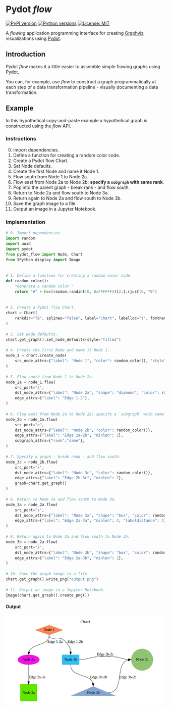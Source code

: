 # Pydot _flow_

[![PyPI version](https://img.shields.io/pypi/v/pydot-flow.svg)](https://pypi.org/project/pydot-flow/)
[![Python versions](https://img.shields.io/pypi/pyversions/pydot-flow.svg)](https://pypi.org/project/pydot-flow/)
[![License: MIT](https://img.shields.io/badge/License-MIT-blue.svg)](LICENSE)

A _flowing_ application programming interface for creating [Graphviz](https://graphviz.org/) visualizations using [Pydot](https://github.com/pydot/pydot).

## Introduction

Pydot _flow_ makes it a little easier to assemble simple flowing graphs using Pydot.

You can, for example, use _flow_ to construct a graph programmatically at each step of a data transformation pipeline - visually documenting a data transformation.

## Example

In this hypothetical copy-and-paste example a hypothetical graph is constructed using the _flow_ API.

### Instructions

0. Import dependencies.
1. Define a function for creating a random color code.
2. Create a Pydot flow Chart.
3. Set Node defaults.
4. Create the first Node and name it Node 1.
5. Flow south from Node 1 to Node 2a.
6. Flow east from Node 2a to Node 2b; **specify a `subgraph` with same rank**.
7. Pop into the parent graph - break rank - and flow south.
8. Return to Node 2a and flow south to Node 3a.
9. Return again to Node 2a and flow south to Node 3b.
10. Save the graph image to a file.
11. Output an image in a Jupyter Notebook.

### Implementation

```python
# 0. Import dependencies.
import random
import uuid
import pydot
from pydot_flow import Node, Chart
from IPython.display import Image


# 1. Define a function for creating a random color code.
def random_color():
    "Generate a random color."
    return "#" + hex(random.randint(0, 0xFFFFFF))[2:].rjust(6, "0")


# 2. Create a Pydot flow Chart.
chart = Chart(
    rankdir="TB", splines="false", label="Chart", labelloc="t", fontname="Sans", pad=0.2
)

# 3. Set Node defaults.
chart.get_graph().set_node_defaults(style="filled")

# 4. Create the first Node and name it Node 1.
node_1 = chart.create_node(
    src_node_attrs={"label": "Node 1", "color": random_color(), "style": "filled"}
)

# 5. Flow south from Node 1 to Node 2a.
node_2a = node_1.flow(
    src_port="s",
    dst_node_attrs={"label": "Node 2a", "shape": "diamond", "color": random_color()},
    edge_attrs={"label": "Edge 1-2"},
)

# 6. Flow east from Node 2a to Node 2b; specify a `subgraph` with same rank.
node_2b = node_2a.flow(
    src_port="e",
    dst_node_attrs={"label": "Node 2b", "color": random_color()},
    edge_attrs={"label": "Edge 2a-2b", "minlen": 2},
    subgraph_attrs={"rank":"same"},
)

# 7. Specify a graph - break rank - and flow south.
node_3c = node_2b.flow(
    src_port="s",
    dst_node_attrs={"label": "Node 3c", "color": random_color()},
    edge_attrs={"label": "Edge 2b-3c", "minlen": 2},
    graph=chart.get_graph()
)

# 8. Return to Node 2a and flow south to Node 3a.
node_3a = node_2a.flow(
    src_port="s",
    dst_node_attrs={"label": "Node 3a", "shape": "box", "color": random_color()},
    edge_attrs={"label": "Edge 2a-3a", "minlen": 2, "labeldistance": 2},
)

# 9. Return again to Node 2a and flow south to Node 3b.
node_3b = node_2a.flow(
    src_port="s",
    dst_node_attrs={"label": "Node 3b", "shape": "box", "color": random_color()},
    edge_attrs={"label": "Edge 2a-3b", "minlen": 2},
)

# 10. Save the graph image to a file.
chart.get_graph().write_png("output.png")

# 11. Output an image in a Jupyter Notebook.
Image(chart.get_graph().create_png())
```

#### Output

<img src="https://raw.githubusercontent.com/faranalytics/pydot-flow/refs/heads/main/output.png"/>
